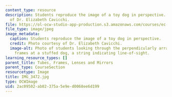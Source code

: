 ```yaml
---
content_type: resource
description: Students reproduce the image of a toy dog in perspective. Photo courtesy
  of Dr. Elizabeth Cavicchi.
file: https://ol-ocw-studio-app-production.s3.amazonaws.com/courses/ec-050-recreate-experiments-from-history-inform-the-future-from-the-past-galileo-january-iap-2010/2ac09502ab02375a5e9ed0068ee6d199_IMG_3472.jpg
file_type: image/jpeg
image_metadata:
  caption: Students reproduce the image of a toy dog in perspective.
  credit: Photo courtesy of Dr. Elizabeth Cavicchi.
  image-alt: Photo of students looking through the perpendicularly arranged wooden
    frames at a stuffed dog, a string indicating line-of-sight.
learning_resource_types: []
parent_title: Tubes, Frames, Lenses and Mirrors
parent_type: CourseSection
resourcetype: Image
title: IMG_3472.jpg
type: OCWImage
uid: 2ac09502-ab02-375a-5e9e-d0068ee6d199
---
```

